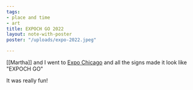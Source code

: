 ```yaml
---
tags:
- place and time
- art
title: EXPOCH GO 2022
layout: note-with-poster
poster: "/uploads/expo-2022.jpeg"

---
```

[[Martha]] and I went to [Expo Chicago](https://www.expochicago.com) and all the signs made it look like "EXPOCH GO"

It was really fun!
